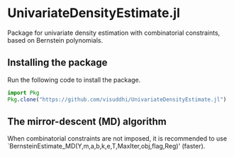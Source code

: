 # UnivariateDensityEstimate.jl

Package for univariate density estimation with combinatorial constraints, based on Bernstein polynomials. 

<h2> Installing the package </h2>

Run the following code to install the package.


```julia
import Pkg
Pkg.clone("https://github.com/visuddhi/UnivariateDensityEstimate.jl")
```

<h2> The mirror-descent (MD) algorithm </h2>
When combinatorial constraints are not imposed, it is recommended to use `BernsteinEstimate_MD(Y,m,a,b,k,e,T,MaxIter,obj,flag,Reg)' (faster).


